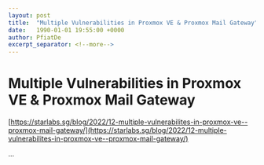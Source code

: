 ```yaml
---
layout: post
title:  "Multiple Vulnerabilities in Proxmox VE & Proxmox Mail Gateway"
date:   1990-01-01 19:55:00 +0000
author: PfiatDe
excerpt_separator: <!--more-->
---
```


# Multiple Vulnerabilities in Proxmox VE & Proxmox Mail Gateway
[https://starlabs.sg/blog/2022/12-multiple-vulnerabilites-in-proxmox-ve--proxmox-mail-gateway/](https://starlabs.sg/blog/2022/12-multiple-vulnerabilites-in-proxmox-ve--proxmox-mail-gateway/)

...
<!--more-->
